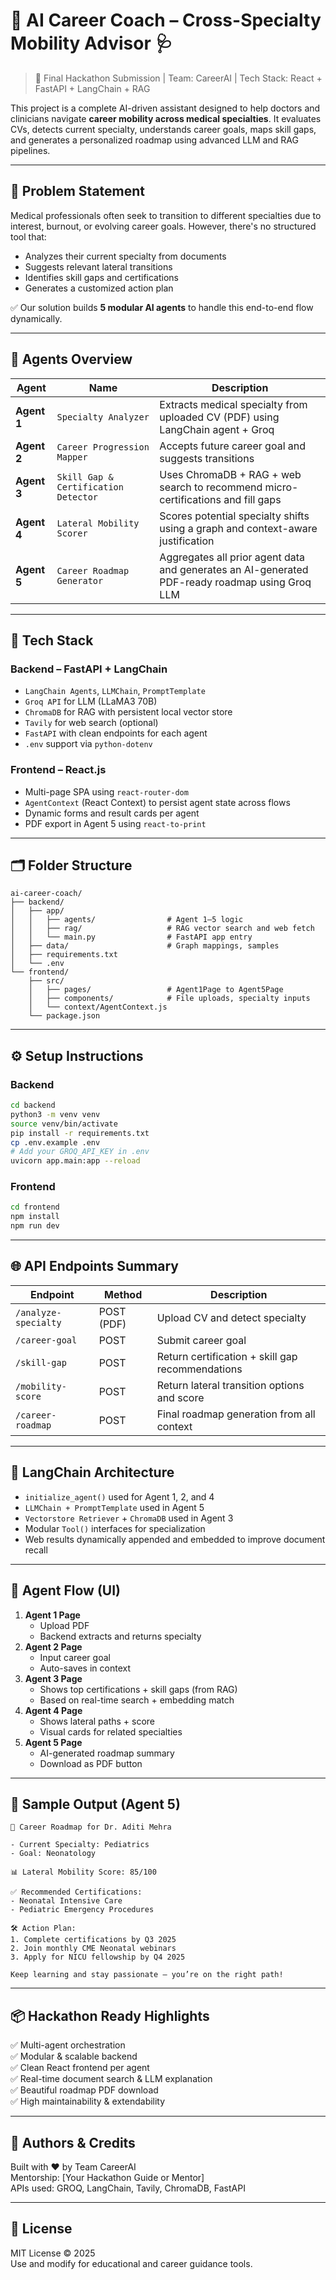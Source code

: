 
# 🧠 AI Career Coach – Cross-Specialty Mobility Advisor 🩺

> 🚀 Final Hackathon Submission | Team: CareerAI | Tech Stack: React + FastAPI + LangChain + RAG

This project is a complete AI-driven assistant designed to help doctors and clinicians navigate **career mobility across medical specialties**. It evaluates CVs, detects current specialty, understands career goals, maps skill gaps, and generates a personalized roadmap using advanced LLM and RAG pipelines.

---

## 📌 Problem Statement

Medical professionals often seek to transition to different specialties due to interest, burnout, or evolving career goals. However, there's no structured tool that:

- Analyzes their current specialty from documents
- Suggests relevant lateral transitions
- Identifies skill gaps and certifications
- Generates a customized action plan

✅ Our solution builds **5 modular AI agents** to handle this end-to-end flow dynamically.

---

## 🧠 Agents Overview

| Agent | Name | Description |
|-------|------|-------------|
| **Agent 1** | `Specialty Analyzer` | Extracts medical specialty from uploaded CV (PDF) using LangChain agent + Groq |
| **Agent 2** | `Career Progression Mapper` | Accepts future career goal and suggests transitions |
| **Agent 3** | `Skill Gap & Certification Detector` | Uses ChromaDB + RAG + web search to recommend micro-certifications and fill gaps |
| **Agent 4** | `Lateral Mobility Scorer` | Scores potential specialty shifts using a graph and context-aware justification |
| **Agent 5** | `Career Roadmap Generator` | Aggregates all prior agent data and generates an AI-generated PDF-ready roadmap using Groq LLM |

---

## 🧱 Tech Stack

### Backend – FastAPI + LangChain
- `LangChain Agents`, `LLMChain`, `PromptTemplate`
- `Groq API` for LLM (LLaMA3 70B)
- `ChromaDB` for RAG with persistent local vector store
- `Tavily` for web search (optional)
- `FastAPI` with clean endpoints for each agent
- `.env` support via `python-dotenv`

### Frontend – React.js
- Multi-page SPA using `react-router-dom`
- `AgentContext` (React Context) to persist agent state across flows
- Dynamic forms and result cards per agent
- PDF export in Agent 5 using `react-to-print`

---

## 🗂 Folder Structure

```
ai-career-coach/
├── backend/
│   ├── app/
│   │   ├── agents/                # Agent 1–5 logic
│   │   ├── rag/                   # RAG vector search and web fetch
│   │   └── main.py                # FastAPI app entry
│   ├── data/                      # Graph mappings, samples
│   ├── requirements.txt
│   └── .env
└── frontend/
    ├── src/
    │   ├── pages/                 # Agent1Page to Agent5Page
    │   ├── components/            # File uploads, specialty inputs
    │   └── context/AgentContext.js
    └── package.json
```

---

## ⚙️ Setup Instructions

### Backend

```bash
cd backend
python3 -m venv venv
source venv/bin/activate
pip install -r requirements.txt
cp .env.example .env
# Add your GROQ_API_KEY in .env
uvicorn app.main:app --reload
```

### Frontend

```bash
cd frontend
npm install
npm run dev
```

---

## 🌐 API Endpoints Summary

| Endpoint | Method | Description |
|----------|--------|-------------|
| `/analyze-specialty` | POST (PDF) | Upload CV and detect specialty |
| `/career-goal` | POST | Submit career goal |
| `/skill-gap` | POST | Return certification + skill gap recommendations |
| `/mobility-score` | POST | Return lateral transition options and score |
| `/career-roadmap` | POST | Final roadmap generation from all context |

---

## 🧠 LangChain Architecture

- `initialize_agent()` used for Agent 1, 2, and 4
- `LLMChain + PromptTemplate` used in Agent 5
- `Vectorstore Retriever` + `ChromaDB` used in Agent 3
- Modular `Tool()` interfaces for specialization
- Web results dynamically appended and embedded to improve document recall

---

## 🎯 Agent Flow (UI)

1. **Agent 1 Page**
   - Upload PDF
   - Backend extracts and returns specialty
2. **Agent 2 Page**
   - Input career goal
   - Auto-saves in context
3. **Agent 3 Page**
   - Shows top certifications + skill gaps (from RAG)
   - Based on real-time search + embedding match
4. **Agent 4 Page**
   - Shows lateral paths + score
   - Visual cards for related specialties
5. **Agent 5 Page**
   - AI-generated roadmap summary
   - Download as PDF button

---

## 📄 Sample Output (Agent 5)

```
🎯 Career Roadmap for Dr. Aditi Mehra

- Current Specialty: Pediatrics
- Goal: Neonatology

📊 Lateral Mobility Score: 85/100

✅ Recommended Certifications:
- Neonatal Intensive Care
- Pediatric Emergency Procedures

🛠️ Action Plan:
1. Complete certifications by Q3 2025
2. Join monthly CME Neonatal webinars
3. Apply for NICU fellowship by Q4 2025

Keep learning and stay passionate — you’re on the right path!
```

---

## 📦 Hackathon Ready Highlights

✅ Multi-agent orchestration  
✅ Modular & scalable backend  
✅ Clean React frontend per agent  
✅ Real-time document search & LLM explanation  
✅ Beautiful roadmap PDF download  
✅ High maintainability & extendability

---

## 👥 Authors & Credits

Built with ❤️ by Team CareerAI  
Mentorship: [Your Hackathon Guide or Mentor]  
APIs used: GROQ, LangChain, Tavily, ChromaDB, FastAPI

---

## 📜 License

MIT License © 2025  
Use and modify for educational and career guidance tools.
